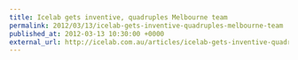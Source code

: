 ```yaml
---
title: Icelab gets inventive, quadruples Melbourne team
permalink: 2012/03/13/icelab-gets-inventive-quadruples-melbourne-team
published_at: 2012-03-13 10:30:00 +0000
external_url: http://icelab.com.au/articles/icelab-gets-inventive-quadruples-melbourne-team/
---
```

